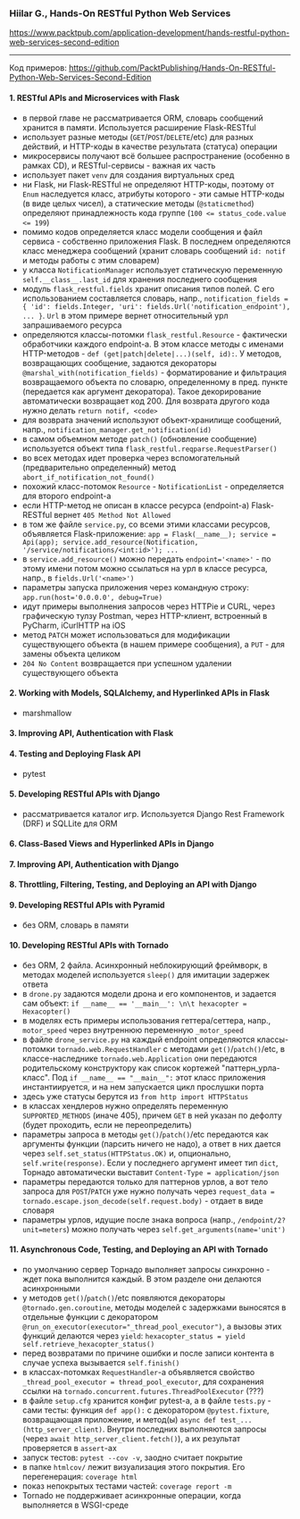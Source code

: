 ### Hiilar G., Hands-On RESTful Python Web Services
<https://www.packtpub.com/application-development/hands-restful-python-web-services-second-edition>

---

Код примеров: <https://github.com/PacktPublishing/Hands-On-RESTful-Python-Web-Services-Second-Edition>

<!-- Конспектируем только (первые) общие части и про Flask. -->

#### 1. RESTful APIs and Microservices with Flask
- в первой главе не рассматривается ORM, словарь сообщений хранится в памяти. Используется расширение Flask-RESTful
- использует разные методы (`GET`/`POST`/`DELETE`/etc) для разных действий, и HTTP-коды в качестве результата (статуса) операции
- микросервисы получают всё большее распространение (особенно в рамках CD), и RESTful-сервисы - важная их часть
- использует пакет `venv` для создания виртуальных сред
- ни Flask, ни Flask-RESTful не определяют HTTP-коды, поэтому от `Enum` наследуется класс, атрибуты которого - эти самые HTTP-коды (в виде целых чисел), а статические методы (`@staticmethod`) определяют принадлежность кода группе (`100 <= status_code.value <= 199`)
- помимо кодов определяется класс модели сообщения и файл сервиса - собственно приложения Flask. В последнем определяются класс менеджера сообщений (хранит словарь сообщений `id: notif` и методы работы с этим словарем)
- у класса `NotificationManager` использует статическую переменную `self.__class__.last_id` для хранения последнего сообщения
- модуль `flask_restful.fields` хранит описания типов полей. С его использованием составляется словарь, напр., `notification_fields = { 'id': fields.Integer, 'uri': fields.Url('notification_endpoint'), ... }`. `Url` в этом примере вернет относительный урл запрашиваемого ресурса
- определяются классы-потомки `flask_restful.Resource` - фактически обработчики каждого endpoint-а. В этом классе методы с именами HTTP-методов - `def (get|patch|delete|...)(self, id):`. У методов, возвращающих сообщение, задаются декораторы `@marshal_with(notification_fields)` - форматирование и фильтрация возвращаемого объекта по словарю, определенному в пред. пункте (передается как аргумент декоратора). Такое декорирование автоматически возвращает код 200. Для возврата другого кода нужно делать `return notif, <code>`
- для возврата значений используют объект-хранилище сообщений, напр., `notification_manager.get_notification(id)`
- в самом объемном методе `patch()` (обновление сообщение) используется объект типа `flask_restful.reqparse.RequestParser()`
- во всех методах идет проверка через вспомогательный (предварительно определенный) метод `abort_if_notification_not_found()`
- похожий класс-потомок `Resource` - `NotificationList` - определяется для второго endpoint-а
- если HTTP-метод не описан в классе ресурса (endpoint-а) Flask-RESTful вернет `405 Method Not Allowed`
- в том же файле `service.py`, со всеми этими классами ресурсов, объявляется Flask-приложение: `app = Flask(__name__); service = Api(app); service.add_resource(Notification, '/service/notifications/<int:id>'); ...`
- в `service.add_resource()` можно передать `endpoint='<name>'` - по этому имени потом можно ссылаться на урл в классе ресурса, напр., в `fields.Url('<name>')`
- параметры запуска приложения через командную строку: `app.run(host='0.0.0.0', debug=True)`
- идут примеры выполнения запросов через HTTPie и CURL, через графическую тулзу Postman, через HTTP-клиент, встроенный в PyCharm, iCurlHTTP на iOS
- метод `PATCH` может использоваться для модификации существующего объекта (в нашем примере сообщения), а `PUT` - для замены объекта целиком
- `204 No Content` возвращается при успешном удалении существующего объекта

#### 2. Working with Models, SQLAlchemy, and Hyperlinked APIs in Flask
- marshmallow

#### 3. Improving API, Authentication with Flask

#### 4. Testing and Deploying Flask API
- pytest

#### 5. Developing RESTful APIs with Django
- рассматривается каталог игр. Используется Django Rest Framework (DRF) и SQLLite для ORM

#### 6. Class-Based Views and Hyperlinked APIs in Django

#### 7. Improving API, Authentication with Django

#### 8. Throttling, Filtering, Testing, and Deploying an API with Django

#### 9. Developing RESTful APIs with Pyramid
- без ORM, словарь в памяти

#### 10. Developing RESTful APIs with Tornado
- без ORM, 2 файла. Асинхронный неблокирующий фреймворк, в методах моделей используется `sleep()` для имитации задержек ответа
- в `drone.py` задаются модели дрона и его компонентов, и задается сам объект: `if __name__ == '__main__': \n\t hexacopter = Hexacopter()`
- в моделях есть примеры использования геттера/сеттера, напр., `motor_speed` через внутреннюю переменную `_motor_speed`
- в файле `drone_service.py` на каждый endpoint определяются классы-потомки `tornado.web.RequestHandler` с методами `get()`/`patch()`/etc, в классе-наследнике `tornado.web.Application` они передаются родительскому конструктору как список кортежей "паттерн_урла-класс". Под `if __name__ == "__main__":` этот класс приложения инстантиируется, и на нем запускается цикл прослушки порта
- здесь уже статусы берутся из `from http import HTTPStatus`
- в классах хендлеров нужно определять переменную `SUPPORTED_METHODS` (иначе 405), причем `GET` в ней указан по дефолту (будет проходить, если не переопределить)
- параметры запроса в методы `get()`/`patch()`/etc передаются как аргументы функции (парсить ничего не надо), а ответ в них дается через `self.set_status(HTTPStatus.OK)` и, опционально, `self.write(response)`. Если у последнего аргумент имеет тип `dict`, Торнадо автоматически выставит `Content-Type = application/json`
- параметры передаются только для паттернов урлов, а вот тело запроса для `POST`/`PATCH` уже нужно получать через `request_data = tornado.escape.json_decode(self.request.body)` - отдает в виде словаря
- параметры урлов, идущие после знака вопроса (напр., `/endpoint/2?unit=meters`) можно получать через `self.get_arguments(name='unit')`

#### 11. Asynchronous Code, Testing, and Deploying an API with Tornado
- по умолчанию сервер Торнадо выполняет запросы синхронно - ждет пока выполнится каждый. В этом разделе они делаются асинхронными
- у методов `get()`/`patch()`/etc появляются декораторы `@tornado.gen.coroutine`, методы моделей с задержками выносятся в отдельные функции с декоратором `@run_on_executor(executor="_thread_pool_executor")`, а вызовы этих функций делаются через `yield`: `hexacopter_status = yield self.retrieve_hexacopter_status()`
- перед возвратами по причине ошибки и после записи контента в случае успеха вызывается `self.finish()`
- в классах-потомках `RequestHandler`-а объявляется свойство `_thread_pool_executor = thread_pool_executor`, для сохранения ссылки на `tornado.concurrent.futures.ThreadPoolExecutor` (???)
- в файле `setup.cfg` хранится конфиг pytest-а, а в файле `tests.py` - сами тесты: функция `def app():` с декоратором `@pytest.fixture`, возвращающая приложение, и метод(ы) `async def test_...(http_server_client)`. Внутри последних выполняются запросы (через `await http_server_client.fetch()`), а их результат проверяется в `assert`-ах
- запуск тестов: `pytest --cov -v`, заодно считает покрытие
- в папке `htmlcov/` лежит визуализация этого покрытия. Его перегенерация: `coverage html`
- показ непокрытых тестами частей: `coverage report -m`
- Tornado не поддерживает асинхронные операции, когда выполняется в WSGI-среде
